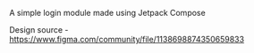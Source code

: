 A simple login module made using Jetpack Compose

Design source - https://www.figma.com/community/file/1138698874350659833
